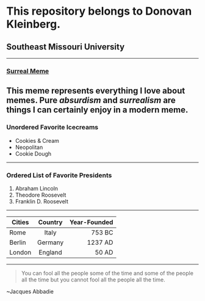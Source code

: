 # This repository belongs to Donovan Kleinberg.
## Southeast Missouri University
----
### [Surreal Meme](https://www.youtube.com/watch?v=akGpGA3jYek)

This meme represents everything I love about **memes**. Pure *absurdism* and *surrealism* are things I can certainly enjoy in a modern meme.
----
### Unordered Favorite Icecreams
* Cookies & Cream 
* Neopolitan 
* Cookie Dough
----
### Ordered List of Favorite Presidents
1. Abraham Lincoln
2. Theodore Roosevelt
3. Franklin D. Roosevelt
----
| **Cities**    | **Country**   | **Year-Founded**|
| ------------- |:-------------:| -----:|
| Rome          | Italy         | 753 BC|
| Berlin        | Germany       | 1237 AD|
| London        | England       | 50 AD|
----
> You can fool all the people some of the time and some of the people all the time but you cannot fool all the people all the time.

~Jacques Abbadie